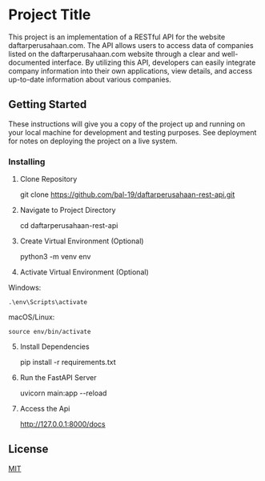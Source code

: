 # Project Title

This project is an implementation of a RESTful API for the website daftarperusahaan.com. The API allows users to access data of companies listed on the daftarperusahaan.com website through a clear and well-documented interface. By utilizing this API, developers can easily integrate company information into their own applications, view details, and access up-to-date information about various companies.

## Getting Started

These instructions will give you a copy of the project up and running on
your local machine for development and testing purposes. See deployment
for notes on deploying the project on a live system.

### Installing

1. Clone Repository

    git clone https://github.com/bal-19/daftarperusahaan-rest-api.git

2. Navigate to Project Directory

    cd daftarperusahaan-rest-api

3. Create Virtual Environment (Optional)

    python3 -m venv env

4. Activate Virtual Environment (Optional)

  Windows: 

    .\env\Scripts\activate

  macOS/Linux:

    source env/bin/activate

5. Install Dependencies

    pip install -r requirements.txt

6. Run the FastAPI Server

    uvicorn main:app --reload

7. Access the Api

    http://127.0.0.1:8000/docs    

## License

[MIT](LICENSE)
